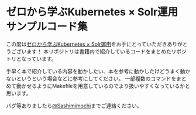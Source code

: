 # ゼロから学ぶKubernetes × Solr運用 サンプルコード集

この度は[ゼロから学ぶKubernetes × Solr運用](https://techbookfest.org/product/1qmwHdDEFeDXzGsNn0TB5h)をお手にとっていただきありがとうございます！
本リポジトリは書籍内で紹介しているコードをまとめたリポジトリとなっています。

手早く本で紹介している内容を動かしたい、本を参考に動かしたけどうまく動かないというという場合などに参考にしてください。
一部複数のコマンドをまとめて動かせるようにMakefileを用意しているのでより扱いやすくなっているかと思います。

バグ等ありましたら[@Sashimimochi](https://x.com/Sashimimochi343)までご連絡ください。
